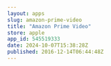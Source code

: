 ```yaml
---
layout: apps
slug: amazon-prime-video
title: "Amazon Prime Video"
store: apple
app_id: 545519333
date: 2024-10-07T15:38:28Z
published: 2016-12-14T06:44:48Z
---
```

